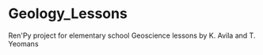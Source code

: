 # Geology_Lessons
Ren'Py project for elementary school Geoscience lessons by K. Avila and T. Yeomans


